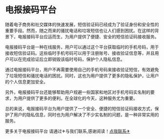 # 电报接码平台

随着电子商务和社交媒体的快速发展，短信验证码已经成为了验证身份和安全性的重要手段。然而，随之而来的骚扰电话和垃圾短信也让人们感到困扰。在这样的背景下，电报接码平台应运而生，为用户提供了便捷、安全的短信验证码接收服务。

电报接码平台是一种在线服务，用户可以通过这个平台获取临时的手机号码，用于接收短信验证码。这些临时手机号码可以用于注册账号、接收验证信息等，并且用户可以在完成验证后立即销毁该临时号码，保护个人隐私信息。

通过电报接码平台，用户不再需要使用自己的手机号码来接收验证短信，有效避免了垃圾短信和骚扰电话的困扰。同时，这也为用户提供了更多的隐私保护，让用户的个人信息更加安全。

另外，电报接码平台还能够帮助用户规避一些国家和地区对手机号码实名制的要求，为用户提供了更多的便利。在全球化的今天，这种服务尤为重要。

总的来说，电报接码平台为用户提供了一个安全、便捷的短信验证码接收方式，保护了用户的隐私信息，同时也为用户解决了不少实名制的问题，是一种非常实用的服务。

更多关于电报接码平台 请通过✈与我们联系,感谢阅读！[点我联系✈](https://dev.k02.cc)